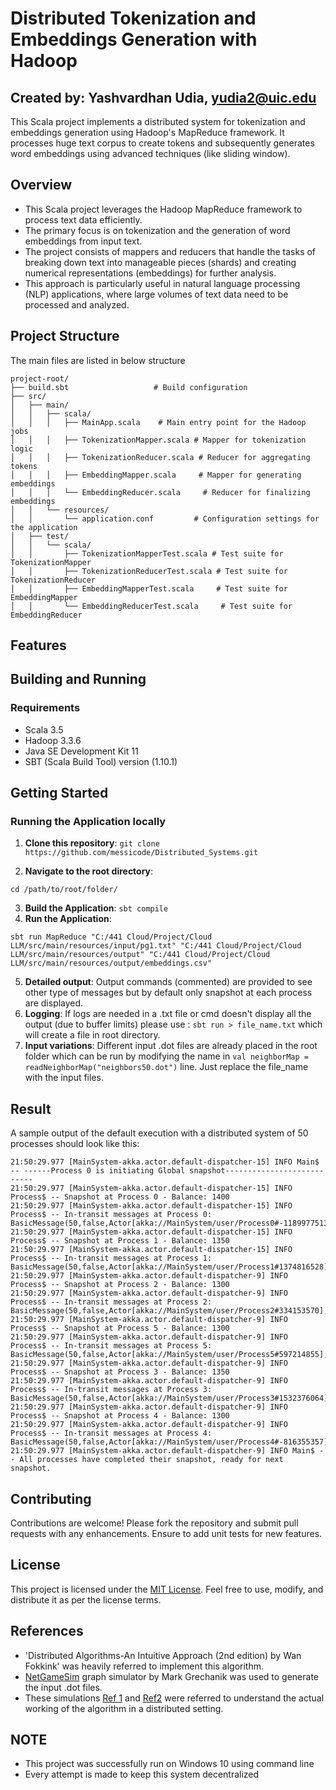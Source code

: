 
# Distributed Tokenization and Embeddings Generation with Hadoop
## Created by: Yashvardhan Udia, yudia2@uic.edu
This Scala project implements a distributed system for tokenization and embeddings generation using Hadoop's MapReduce framework. 
It processes huge text corpus to create tokens and subsequently generates word embeddings using advanced techniques (like sliding window).

## Overview

- This Scala project leverages the Hadoop MapReduce framework to process text data efficiently. 
- The primary focus is on tokenization and the generation of word embeddings from input text. 
- The project consists of mappers and reducers that handle the tasks of breaking down text into manageable pieces (shards) and creating numerical representations (embeddings) for further analysis. 
- This approach is particularly useful in natural language processing (NLP) applications, where large volumes of text data need to be processed and analyzed.

## Project Structure
The main files are listed in below structure
```plaintext
project-root/
├── build.sbt                   # Build configuration
├── src/
│   ├── main/
│   │   ├── scala/
│   │   │   ├── MainApp.scala    # Main entry point for the Hadoop jobs
│   │   │   ├── TokenizationMapper.scala # Mapper for tokenization logic
│   │   │   ├── TokenizationReducer.scala # Reducer for aggregating tokens
│   │   │   ├── EmbeddingMapper.scala     # Mapper for generating embeddings
│   │   │   └── EmbeddingReducer.scala     # Reducer for finalizing embeddings
│   │   └── resources/
│   │       └── application.conf         # Configuration settings for the application
│   ├── test/
│   │   └── scala/
│   │       ├── TokenizationMapperTest.scala # Test suite for TokenizationMapper
│   │       ├── TokenizationReducerTest.scala # Test suite for TokenizationReducer
│   │       ├── EmbeddingMapperTest.scala     # Test suite for EmbeddingMapper
│   │       └── EmbeddingReducerTest.scala     # Test suite for EmbeddingReducer
```
## Features


## Building and Running

### Requirements

- Scala 3.5 
- Hadoop 3.3.6
- Java SE Development Kit 11
- SBT (Scala Build Tool) version (1.10.1)


## Getting Started

### Running the Application locally

1. **Clone this repository**: ```git clone https://github.com/messicode/Distributed_Systems.git```

2. **Navigate to the root directory**:
~~~
cd /path/to/root/folder/
~~~
3. **Build the Application**: ``` sbt compile ```
4. **Run the Application**: 
~~~
sbt run MapReduce "C:/441 Cloud/Project/Cloud LLM/src/main/resources/input/pg1.txt" "C:/441 Cloud/Project/Cloud LLM/src/main/resources/output" "C:/441 Cloud/Project/Cloud LLM/src/main/resources/output/embeddings.csv"
~~~
5. **Detailed output**: Output commands (commented) are provided to see other type of messages but by default only snapshot at each process are displayed.
6. **Logging**: If logs are needed in a .txt file or cmd doesn't display all the output (due to buffer limits) please use : ``` sbt run > file_name.txt ``` which will create a file in root directory.
7. **Input variations**: Different input .dot files are already placed in the root folder which can be run by modifying the name in ```val neighborMap = readNeighborMap("neighbors50.dot")``` line. Just replace the file_name with the input files.

## Result

A sample output of the default execution with a distributed system of 50 processes should look like this:
```
21:50:29.977 [MainSystem-akka.actor.default-dispatcher-15] INFO Main$ -- ------Process 0 is initiating Global snapshot---------------------------
21:50:29.977 [MainSystem-akka.actor.default-dispatcher-15] INFO Process$ -- Snapshot at Process 0 - Balance: 1400
21:50:29.977 [MainSystem-akka.actor.default-dispatcher-15] INFO Process$ -- In-transit messages at Process 0: BasicMessage(50,false,Actor[akka://MainSystem/user/Process0#-1189977513],1611919085)
21:50:29.977 [MainSystem-akka.actor.default-dispatcher-15] INFO Process$ -- Snapshot at Process 1 - Balance: 1350
21:50:29.977 [MainSystem-akka.actor.default-dispatcher-15] INFO Process$ -- In-transit messages at Process 1: BasicMessage(50,false,Actor[akka://MainSystem/user/Process1#1374816528],-147024887)
21:50:29.977 [MainSystem-akka.actor.default-dispatcher-9] INFO Process$ -- Snapshot at Process 2 - Balance: 1300
21:50:29.977 [MainSystem-akka.actor.default-dispatcher-9] INFO Process$ -- In-transit messages at Process 2: BasicMessage(50,false,Actor[akka://MainSystem/user/Process2#334153570],522518737)
21:50:29.977 [MainSystem-akka.actor.default-dispatcher-9] INFO Process$ -- Snapshot at Process 5 - Balance: 1300
21:50:29.977 [MainSystem-akka.actor.default-dispatcher-9] INFO Process$ -- In-transit messages at Process 5: BasicMessage(50,false,Actor[akka://MainSystem/user/Process5#597214855],2072585345)
21:50:29.977 [MainSystem-akka.actor.default-dispatcher-9] INFO Process$ -- Snapshot at Process 3 - Balance: 1350
21:50:29.977 [MainSystem-akka.actor.default-dispatcher-9] INFO Process$ -- In-transit messages at Process 3: BasicMessage(50,false,Actor[akka://MainSystem/user/Process3#1532376064],-1795248733)
21:50:29.977 [MainSystem-akka.actor.default-dispatcher-9] INFO Process$ -- Snapshot at Process 4 - Balance: 1300
21:50:29.977 [MainSystem-akka.actor.default-dispatcher-9] INFO Process$ -- In-transit messages at Process 4: BasicMessage(50,false,Actor[akka://MainSystem/user/Process4#-816355357],1641078167)
21:50:29.977 [MainSystem-akka.actor.default-dispatcher-9] INFO Main$ -- All processes have completed their snapshot, ready for next snapshot.
```


## Contributing
Contributions are welcome! Please fork the repository and submit pull requests with any enhancements. Ensure to add unit tests for new features.

## License

This project is licensed under the [MIT License](https://github.com/messicode/Distributed_Systems/blob/master/LICENSE.txt). Feel free to use, modify, and distribute it as per the license terms.

## References

- 'Distributed Algorithms-An Intuitive Approach (2nd edition) by Wan Fokkink' was heavily referred to implement this algorithm.
- [NetGameSim](https://github.com/0x1DOCD00D/NetGameSim) graph simulator by Mark Grechanik was used to generate the input .dot files.
- These simulations [Ref 1](https://github.com/sarangsawant/BankingApplication-Chandy-Lamport-Snapshot) and [Ref2](https://github.com/nrasadi/global-state-snapshot) were referred to understand the actual working of the algorithm in a distributed setting.

## NOTE

- This project was successfully run on Windows 10 using command line
- Every attempt is made to keep this system decentralized